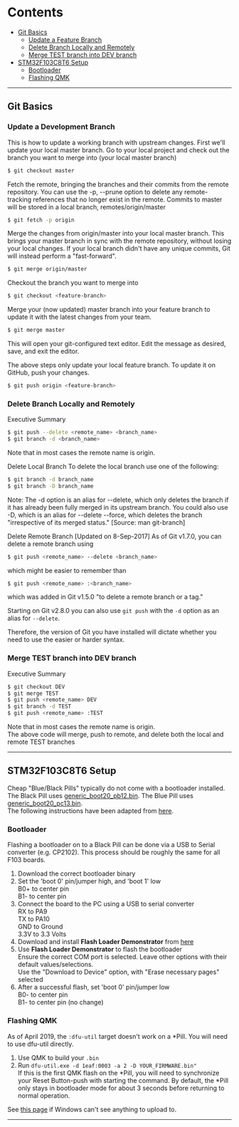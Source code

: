 # Contents  
  * [Git Basics](#git-basics)  
       * [Update a Feature Branch](#update-a-development-branch)  
       * [Delete Branch Locally and Remotely](#delete-branch-locally-and-remotely)
       * [Merge TEST branch into DEV branch](#merge-test-branch-into-dev-branch)
  * [STM32F103C8T6 Setup](#STM32F103C8T6-setup)
       * [Bootloader](#bootloader)
       * [Flashing QMK](#flashing-qmk)

---
## Git Basics  
### Update a Development Branch

This is how to update a working branch with upstream changes.
First we'll update your local master branch. Go to your local project and check out the branch you want to merge into (your local master branch)
```bash
$ git checkout master
```

Fetch the remote, bringing the branches and their commits from the remote repository.
You can use the -p, --prune option to delete any remote-tracking references that no longer exist in the remote. Commits to master will be stored in a local branch, remotes/origin/master
```bash
$ git fetch -p origin
```

Merge the changes from origin/master into your local master branch. This brings your master branch in sync with the remote repository, without losing your local changes. If your local branch didn't have any unique commits, Git will instead perform a "fast-forward".
```bash
$ git merge origin/master
```

Checkout the branch you want to merge into
```bash
$ git checkout <feature-branch>
```

Merge your (now updated) master branch into your feature branch to update it with the latest changes from your team.
```bash
$ git merge master
```

This will open your git-configured text editor. Edit the message as desired, save, and exit the editor.

The above steps only update your local feature branch. To update it on GitHub, push your changes.
```bash
$ git push origin <feature-branch>
```

### Delete Branch Locally and Remotely

Executive Summary
```bash
$ git push --delete <remote_name> <branch_name>
$ git branch -d <branch_name>
```
Note that in most cases the remote name is origin.

Delete Local Branch
To delete the local branch use one of the following:
```bash
$ git branch -d branch_name
$ git branch -D branch_name
```
Note: The -d option is an alias for --delete, which only deletes the branch if it has already been fully merged in its upstream branch. You could also use -D, which is an alias for --delete --force, which deletes the branch "irrespective of its merged status." [Source: man git-branch]

Delete Remote Branch [Updated on 8-Sep-2017]
As of Git v1.7.0, you can delete a remote branch using
```bash
$ git push <remote_name> --delete <branch_name>
```
which might be easier to remember than
```bash
$ git push <remote_name> :<branch_name>
```
which was added in Git v1.5.0 "to delete a remote branch or a tag."

Starting on Git v2.8.0 you can also use `git push` with the `-d` option as an alias for `--delete`.

Therefore, the version of Git you have installed will dictate whether you need to use the easier or harder syntax.

### Merge TEST branch into DEV branch

Executive Summary
```bash
$ git checkout DEV
$ git merge TEST
$ git push <remote_name> DEV
$ git branch -d TEST
$ git push <remote_name> :TEST
```
Note that in most cases the remote name is origin.  
The above code will merge, push to remote, and delete both the local and remote TEST branches

---  
## STM32F103C8T6 Setup
Cheap "Blue/Black Pills" typically do not come with a bootloader installed. The Black Pill uses [generic_boot20_pb12.bin](https://github.com/rogerclarkmelbourne/STM32duino-bootloader/blob/master/binaries/generic_boot20_pb12.bin). The Blue Pill uses [generic_boot20_pc13.bin](https://github.com/rogerclarkmelbourne/STM32duino-bootloader/blob/master/binaries/generic_boot20_pc13.bin).  
The following instructions have been adapted from [here](http://wiki.stm32duino.com/index.php?title=Burning_the_bootloader).
### Bootloader
Flashing a bootloader on to a Black Pill can be done via a USB to Serial converter (e.g. CP2102). This process should be roughly the same for all F103 boards.

1. Download the correct bootloader binary  
2. Set the 'boot 0' pin/jumper high, and 'boot 1' low  
  B0+ to center pin  
  B1- to center pin  
3. Connect the board to the PC using a USB to serial converter  
  RX to PA9  
  TX to PA10  
  GND to Ground  
  3.3V to 3.3 Volts  
4. Download and install __Flash Loader Demonstrator__ from [here](http://www.st.com/content/st_com/en/products/development-tools/software-development-tools/stm32-software-development-tools/stm32-programmers/flasher-stm32.html)  
5. Use __Flash Loader Demonstrator__ to flash the bootloader  
  Ensure the correct COM port is selected. Leave other options with their default values/selections.  
  Use the "Download to Device" option, with "Erase necessary pages" selected  
6. After a successful flash, set 'boot 0' pin/jumper low  
  B0- to center pin  
  B1- to center pin (no change)  

### Flashing QMK
As of April 2019, the `:dfu-util` target doesn't work on a \*Pill. You will need to use dfu-util directly.
1. Use QMK to build your `.bin`
2. Run `dfu-util.exe -d 1eaf:0003 -a 2 -D YOUR_FIRMWARE.bin"`  
  If this is the first QMK flash on the \*Pill, you will need to synchronize your Reset Button-push with starting the command. By default, the \*Pill only stays in bootloader mode for about 3 seconds before returning to normal operation.  

See [this page](https://docs.qmk.fm/#/faq_build?id=unknown-device-for-dfu-bootloader) if Windows can't see anything to upload to.  

---
